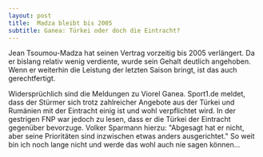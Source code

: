 ```yaml
---
layout: post
title:  Madza bleibt bis 2005
subtitle: Ganea: Türkei oder doch die Eintracht?
---
```


Jean Tsoumou-Madza hat seinen Vertrag vorzeitig bis 2005 verlängert. Da er bislang relativ wenig verdiente, wurde sein Gehalt deutlich angehoben. Wenn er weiterhin die Leistung der letzten Saison bringt, ist das auch gerechtfertigt.

Widersprüchlich sind die Meldungen zu Viorel Ganea. Sport1.de meldet, dass der Stürmer sich trotz zahlreicher Angebote aus der Türkei und Rumänien mit der Eintracht einig ist und wohl verpflichtet wird. In der gestrigen FNP war jedoch zu lesen, dass er die Türkei der Eintracht gegenüber bevorzuge. Volker Sparmann hierzu: "Abgesagt hat er nicht, aber seine Prioritäten sind inzwischen etwas anders ausgerichtet." So weit bin ich noch lange nicht und werde das wohl auch nie sagen können...
